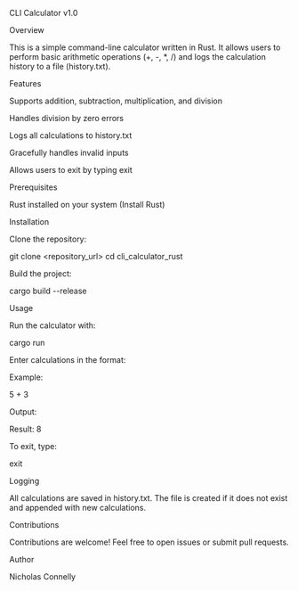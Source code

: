 CLI Calculator v1.0

Overview

This is a simple command-line calculator written in Rust. It allows users to perform basic arithmetic operations (+, -, *, /) and logs the calculation history to a file (history.txt).

Features

Supports addition, subtraction, multiplication, and division

Handles division by zero errors

Logs all calculations to history.txt

Gracefully handles invalid inputs

Allows users to exit by typing exit

Prerequisites

Rust installed on your system (Install Rust)

Installation

Clone the repository:

git clone <repository_url>
cd cli_calculator_rust

Build the project:

cargo build --release

Usage

Run the calculator with:

cargo run

Enter calculations in the format:

<number> <operator> <number>

Example:

5 + 3

Output:

Result: 8

To exit, type:

exit

Logging

All calculations are saved in history.txt. The file is created if it does not exist and appended with new calculations.

Contributions

Contributions are welcome! Feel free to open issues or submit pull requests.

Author

Nicholas Connelly
